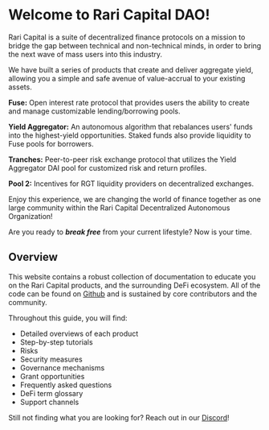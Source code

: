 # Welcome to Rari Capital DAO!

Rari Capital is a suite of decentralized finance protocols on a mission to bridge the gap between technical and non-technical minds, in order to bring the next wave of mass users into this industry.

We have built a series of products that create and deliver aggregate yield, allowing you a simple and safe avenue of value-accrual to your existing assets.

**Fuse:** Open interest rate protocol that provides users the ability to create and manage customizable lending/borrowing pools.

**Yield Aggregator:** An autonomous algorithm that rebalances users' funds into the highest-yield opportunities. Staked funds also provide liquidity to Fuse pools for borrowers.

**Tranches:** Peer-to-peer risk exchange protocol that utilizes the Yield Aggregator DAI pool for customized risk and return profiles.

**Pool 2:** Incentives for RGT liquidity providers on decentralized exchanges.

Enjoy this experience, we are changing the world of finance together as one large community within the Rari Capital Decentralized Autonomous Organization!

Are you ready to ***break free*** from your current lifestyle? Now is your time.

## Overview

This website contains a robust collection of documentation to educate you on the Rari Capital products, and the surrounding DeFi ecosystem. All of the code can be found on [Github](Github.com/raricapital) and is sustained by core contributors and the community.  

Throughout this guide, you will find:

- Detailed overviews of each product
- Step-by-step tutorials
- Risks
- Security measures
- Governance mechanisms  
- Grant opportunities 
- Frequently asked questions 
- DeFi term glossary
- Support channels

Still not finding what you are looking for? Reach out in our [Discord](Discord.comjhfjjsdjfjsvdkakak)!







